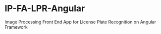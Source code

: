 # IP-FA-LPR-Angular
Image Processing Front End App for License Plate Recognition on Angular Framework
